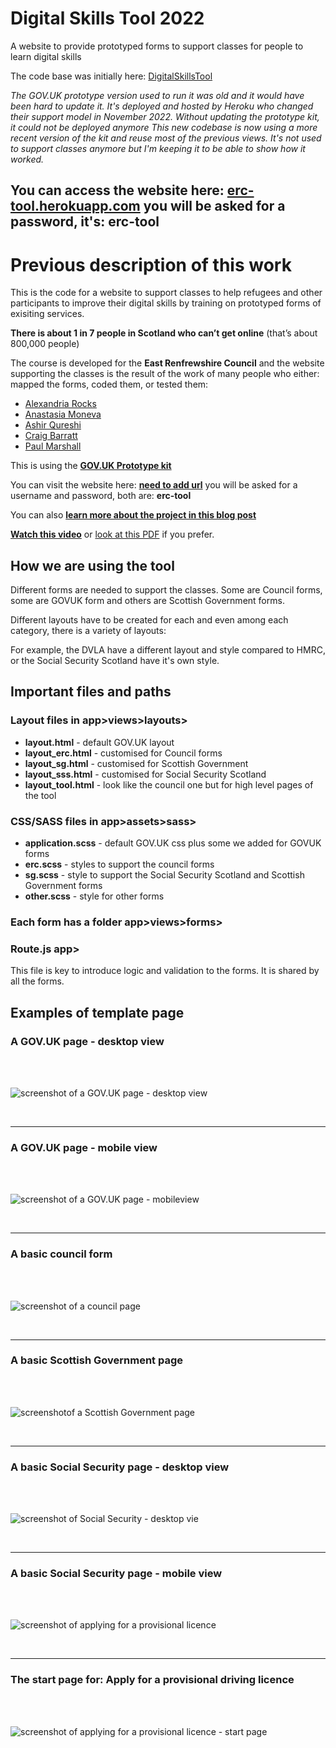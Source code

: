 # Digital Skills Tool 2022
A website to provide prototyped forms to support classes for people to learn digital skills

The code base was initially here: [DigitalSkillsTool](https://github.com/stephanie-K/DigitalSkillsTool)

_The GOV.UK prototype version used to run it was old and it would have been hard to update it. It's deployed and hosted by Heroku who changed their support model in November 2022. Without updating the prototype kit, it could not be deployed anymore This new codebase is now using a more recent version of the kit and reuse most of the previous views._
_It's not used to support classes anymore but I'm keeping it to be able to show how it worked._

## You can access the website here: [erc-tool.herokuapp.com](https://erc-tool.herokuapp.com/) you will be asked for a password, it's: **erc-tool** 

# Previous description of this work

This is the code for a website to support classes to help refugees and other participants to improve their digital skills by training on prototyped forms of exisiting services.


**There is about 1 in 7 people in Scotland who can’t get online** (that’s about 800,000 people)

The course is developed for the **East Renfrewshire Council** and the website supporting the classes is the result of the work of many people who either: mapped the forms, coded them, or tested them:

- [Alexandria Rocks](https://www.linkedin.com/in/alexandria-rocks/)
- [Anastasia Moneva](https://www.linkedin.com/in/anastasia-moneva-6b192189/)
- [Ashir Qureshi](https://www.linkedin.com/in/ashir-qureshi/)
- [Craig Barratt](https://www.linkedin.com/in/craig-barratt-softdev/)
- [Paul Marshall](https://www.linkedin.com/in/paulkmarshall/)



This is using the [**GOV.UK Prototype kit**](https://prototype-kit.service.gov.uk/docs/)

You can visit the website here: [**need to add url**]() you will be asked for a username and password, both are: **erc-tool**

You can also [**learn more about the project in this blog post**](https://blog.chezleskrus.com/2020/08/01/improving-digital-skills-a-tool-using-the-gov-uk-prototype-kit-part-2/)

[**Watch this video**](https://www.youtube.com/embed/9JQ7CNYQrpY) or [look at this PDF](/app/assets/images/help/Using_the_digital_skills_website.pdf) if you prefer.

## How we are using the tool

Different forms are needed to support the classes. Some are Council forms, some are GOVUK form and others are Scottish Government forms.

Different layouts have to be created for each and even among each category, there is a variety of layouts:

For example, the DVLA have a different layout and style compared to HMRC, or the Social Security Scotland have it's own style.

## Important files and paths

### Layout files in app>views>layouts>

- **layout.html** - default GOV.UK layout
- **layout_erc.html** - customised for Council forms
- **layout_sg.html** - customised for Scottish Government
- **layout_sss.html** - customised for Social Security Scotland
- **layout_tool.html** - look like the council one but for high level pages of the tool

### CSS/SASS files in app>assets>sass>
- **application.scss** - default GOV.UK css plus some we added for GOVUK forms
- **erc.scss** - styles to support the council forms
- **sg.scss** - style to support the Social Security Scotland and Scottish Government forms
- **other.scss** - style for other forms

### Each form has a folder app>views>forms>

### Route.js app>

This file is key to introduce logic and validation to the forms. It is shared by all the forms.

## Examples of template page

### A GOV.UK page - desktop view
<br><br>

![screenshot of a GOV.UK page - desktop view](/app/assets/images/document-the-tool/screen-desktop-govuk.png)

<br><hr>

### A GOV.UK page - mobile view
<br><br>

![screenshot of a GOV.UK page - mobileview](/app/assets/images/document-the-tool/screen-mobile-govuk.png)

<br><hr>

### A basic council form
<br><br>

![screenshot of a council page](/app/assets/images/document-the-tool/screen-council.png)

<br><hr>

### A basic Scottish Government page
<br><br>

![screenshotof a Scottish Government page](/app/assets/images/document-the-tool/screen-sg.png)

<br><hr>

### A basic Social Security page - desktop view
<br><br>

![screenshot of Social Security - desktop vie](/app/assets/images/document-the-tool/screen-desktop-sss.png)

<br><hr>

### A basic Social Security page - mobile view
<br><br>

![screenshot of applying for a provisional licence](/app/assets/images/document-the-tool/screen-DVLA-1.png)

<br><hr>

### The start page for: Apply for a provisional driving licence
<br><br>

![screenshot of applying for a provisional licence - start page](/app/assets/images/document-the-tool/screen-DVLA-2.png)

